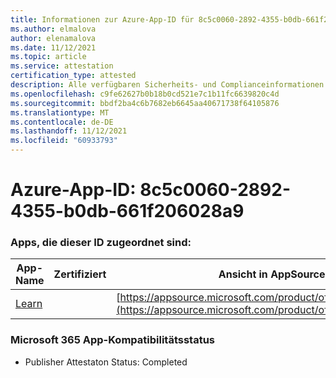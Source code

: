 ```yaml
---
title: Informationen zur Azure-App-ID für 8c5c0060-2892-4355-b0db-661f206028a9
ms.author: elmalova
author: elenamalova
ms.date: 11/12/2021
ms.topic: article
ms.service: attestation
certification_type: attested
description: Alle verfügbaren Sicherheits- und Complianceinformationen für 8c5c0060-2892-4355-b0db-661f206028a9.
ms.openlocfilehash: c9fe62627b0b18b0cd521e7c1b11fc6639820c4d
ms.sourcegitcommit: bbdf2ba4c6b7682eb6645aa40671738f64105876
ms.translationtype: MT
ms.contentlocale: de-DE
ms.lasthandoff: 11/12/2021
ms.locfileid: "60933793"
---
```

# <a name="azure-app-id-8c5c0060-2892-4355-b0db-661f206028a9"></a>Azure-App-ID: 8c5c0060-2892-4355-b0db-661f206028a9


### <a name="apps-associated-with-this-id"></a>Apps, die dieser ID zugeordnet sind:
| **App-Name** | **Zertifiziert** | **Ansicht in AppSource** |
|--------------|---------------|-----------------------|
| [Learn](https://docs.microsoft.com/microsoft-365-app-certification/forward/WA200001308) |  | [https://appsource.microsoft.com/product/office/WA200001308](https://appsource.microsoft.com/product/office/WA200001308) |

### <a name="microsoft-365-app-compliance-status"></a>Microsoft 365 App-Kompatibilitätsstatus
- Publisher Attestaton Status: Completed
